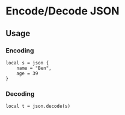 # Encode/Decode JSON


## Usage

### Encoding

```
local s = json {
	name = "Ben",
	age = 39	
}
```

### Decoding

```
local t = json.decode(s)
```